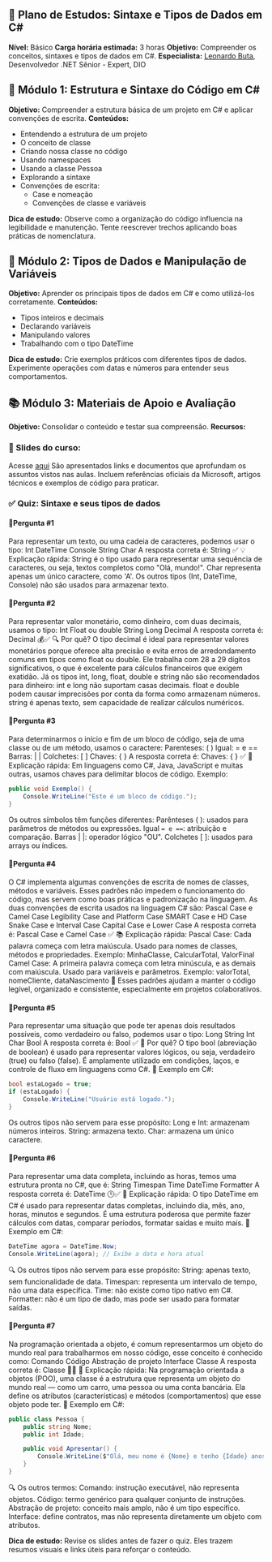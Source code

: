 ## 🧠 Plano de Estudos: Sintaxe e Tipos de Dados em C#

**Nível:** Básico **Carga horária estimada:** 3 horas
**Objetivo:** Compreender os conceitos, sintaxes e tipos de dados em C#.
**Especialista:** [Leonardo Buta](https://www.linkedin.com/in/leonardo-buta/), Desenvolvedor .NET Sênior - Expert, DIO


## 🧭 Módulo 1: Estrutura e Sintaxe do Código em C#

**Objetivo:** Compreender a estrutura básica de um projeto em C# e aplicar convenções de escrita. 
**Conteúdos:**
- Entendendo a estrutura de um projeto
- O conceito de classe
- Criando nossa classe no código
- Usando namespaces
- Usando a classe Pessoa
- Explorando a sintaxe
- Convenções de escrita:
    - Case e nomeação
    - Convenções de classe e variáveis

**Dica de estudo:** Observe como a organização do código influencia na legibilidade e manutenção. Tente reescrever trechos aplicando boas práticas de nomenclatura.

## 🔢 Módulo 2: Tipos de Dados e Manipulação de Variáveis

**Objetivo:** Aprender os principais tipos de dados em C# e como utilizá-los corretamente. **Conteúdos:**
- Tipos inteiros e decimais
- Declarando variáveis
- Manipulando valores
- Trabalhando com o tipo DateTime

**Dica de estudo:** Crie exemplos práticos com diferentes tipos de dados. Experimente operações com datas e números para entender seus comportamentos.


## 📚 Módulo 3: Materiais de Apoio e Avaliação
**Objetivo:** Consolidar o conteúdo e testar sua compreensão.
**Recursos:**
### 📑 Slides do curso: 
Acesse [aqui](https://hermes.dio.me/files/assets/266ecf5b-fd52-4cc6-8fa0-49aa72293f39.pptx)
São apresentados links e documentos que aprofundam os assuntos vistos nas aulas.
Incluem referências oficiais da Microsoft, artigos técnicos e exemplos de código para praticar.
### ✅ Quiz: Sintaxe e seus tipos de dados

#### 🧠Pergunta #1
Para representar um texto, ou uma cadeia de caracteres, podemos usar o tipo: 
Int 
DateTime 
Console 
String 
Char
A resposta correta é: String ✅
💡 Explicação rápida:
String é o tipo usado para representar uma sequência de caracteres, ou seja, textos completos como "Olá, mundo!".
Char representa apenas um único caractere, como 'A'.
Os outros tipos (Int, DateTime, Console) não são usados para armazenar texto.

#### 🧠Pergunta #2
Para representar valor monetário, como dinheiro, com duas decimais, usamos o tipo: 
Int 
Float ou double 
String 
Long 
Decimal
A resposta correta é: Decimal 💰✅
🔍 Por quê?
O tipo decimal é ideal para representar valores monetários porque oferece alta precisão e evita erros de arredondamento comuns em tipos como float ou double.
Ele trabalha com 28 a 29 dígitos significativos, o que é excelente para cálculos financeiros que exigem exatidão.
Já os tipos int, long, float, double e string não são recomendados para dinheiro:
int e long não suportam casas decimais.
float e double podem causar imprecisões por conta da forma como armazenam números.
string é apenas texto, sem capacidade de realizar cálculos numéricos.

#### 🧠Pergunta #3
Para determinarmos o início e fim de um bloco de código, seja de uma classe ou de um método, usamos o caractere: 
Parenteses: ( ) 
Igual: = e == 
Barras: | | 
Colchetes: [ ] 
Chaves: { }
A resposta correta é: Chaves: { } ✅
🔧 Explicação rápida:
Em linguagens como C#, Java, JavaScript e muitas outras, usamos chaves para delimitar blocos de código.
Exemplo:
```c#
public void Exemplo() {
    Console.WriteLine("Este é um bloco de código.");
}
```
Os outros símbolos têm funções diferentes:
Parênteses ( ): usados para parâmetros de métodos ou expressões.
Igual `= e ==`: atribuição e comparação.
Barras | |: operador lógico "OU".
Colchetes [ ]: usados para arrays ou índices.

#### 🧠Pergunta #4
O C# implementa algumas convenções de escrita de nomes de classes, métodos e variáveis. Esses padrões não impedem o funcionamento do código, mas servem como boas práticas e padronização na linguagem. As duas convenções de escrita usados na linguagem C# são: 
Pascal Case e Camel Case 
Legibility Case and Platform Case 
SMART Case e HD Case 
Snake Case e Interval Case 
Capital Case e Lower Case
A resposta correta é: Pascal Case e Camel Case ✅
📚 Explicação rápida:
Pascal Case: Cada palavra começa com letra maiúscula. Usado para nomes de classes, métodos e propriedades.
Exemplo: MinhaClasse, CalcularTotal, ValorFinal
Camel Case: A primeira palavra começa com letra minúscula, e as demais com maiúscula. Usado para variáveis e parâmetros.
Exemplo: valorTotal, nomeCliente, dataNascimento
🔎 Esses padrões ajudam a manter o código legível, organizado e consistente, especialmente em projetos colaborativos.

#### 🧠Pergunta #5
Para representar uma situação que pode ter apenas dois resultados possíveis, como verdadeiro ou falso, podemos usar o tipo: 
Long 
String 
Int 
Char 
Bool
A resposta correta é: Bool ✅
🧠 Por quê?
O tipo bool (abreviação de boolean) é usado para representar valores lógicos, ou seja, verdadeiro (true) ou falso (false).
É amplamente utilizado em condições, laços, e controle de fluxo em linguagens como C#.
📌 Exemplo em C#:
```c#
bool estaLogado = true;
if (estaLogado) {
    Console.WriteLine("Usuário está logado.");
}
```
Os outros tipos não servem para esse propósito:
Long e Int: armazenam números inteiros.
String: armazena texto.
Char: armazena um único caractere.

#### 🧠Pergunta #6
Para representar uma data completa, incluindo as horas, temos uma estrutura pronta no C#, que é: 
String 
Timespan 
Time 
DateTime 
Formatter
A resposta correta é: DateTime 🕒✅
📅 Explicação rápida:
O tipo DateTime em C# é usado para representar datas completas, incluindo dia, mês, ano, horas, minutos e segundos.
É uma estrutura poderosa que permite fazer cálculos com datas, comparar períodos, formatar saídas e muito mais.
📌 Exemplo em C#:
```c#
DateTime agora = DateTime.Now;
Console.WriteLine(agora); // Exibe a data e hora atual
```
🔍 Os outros tipos não servem para esse propósito:
String: apenas texto, sem funcionalidade de data.
Timespan: representa um intervalo de tempo, não uma data específica.
Time: não existe como tipo nativo em C#.
Formatter: não é um tipo de dado, mas pode ser usado para formatar saídas.

#### 🧠Pergunta #7
Na programação orientada a objeto, é comum representarmos um objeto do mundo real para trabalharmos em nosso código, esse conceito é conhecido como: 
Comando 
Código 
Abstração de projeto 
Interface 
Classe
A resposta correta é: Classe 🧱✅
📘 Explicação rápida:
Na programação orientada a objetos (POO), uma classe é a estrutura que representa um objeto do mundo real — como um carro, uma pessoa ou uma conta bancária.
Ela define os atributos (características) e métodos (comportamentos) que esse objeto pode ter.
🔧 Exemplo em C#:
```c#
public class Pessoa {
    public string Nome;
    public int Idade;

    public void Apresentar() {
        Console.WriteLine($"Olá, meu nome é {Nome} e tenho {Idade} anos.");
    }
}
```
🔍 Os outros termos:
Comando: instrução executável, não representa objetos.
Código: termo genérico para qualquer conjunto de instruções.
Abstração de projeto: conceito mais amplo, não é um tipo específico.
Interface: define contratos, mas não representa diretamente um objeto com atributos.


**Dica de estudo:** Revise os slides antes de fazer o quiz. Eles trazem resumos visuais e links úteis para reforçar o conteúdo.

